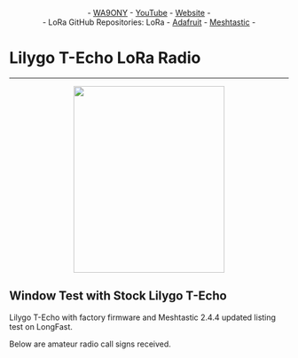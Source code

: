 <P align="center"> - <A HREF="https://www.qrz.com/db/WA9ONY">WA9ONY</A> - <A HREF="https://www.youtube.com/user/DavidAHaworth">YouTube</A> - <A HREF="http://www.stargazing.net/david/index.html">Website</A> -<BR>
- LoRa GitHub Repositories: LoRa - <A HREF="https://github.com/WA9ONY/LoRa/tree/main/Adafruit">Adafruit</A> - <A HREF="https://github.com/WA9ONY/LoRa/blob/main/Meshtastic/README.md">Meshtastic</A> -
</P>  

<p align="center">

</p>


# Lilygo T-Echo LoRa Radio

<HR>

<p align="center">
       <img width="272" height="337" src="/Images/LilygoTEcho.png">
</p>

## Window Test with Stock Lilygo T-Echo 

Lilygo T-Echo with factory firmware and Meshtastic 2.4.4 updated listing test on LongFast.

Below are amateur radio call signs received.

